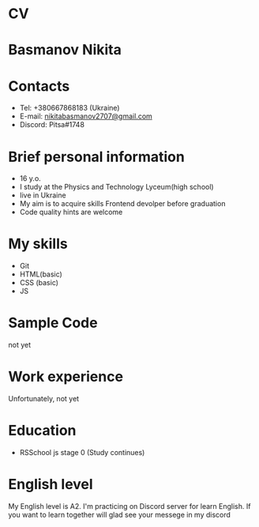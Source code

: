 # CV
# Basmanov Nikita
# Contacts
* Tel: +380667868183 (Ukraine)
* E-mail: nikitabasmanov2707@gmail.com
* Discord: Pitsa#1748
# Brief personal information
* 16 y.o.
* I study at the Physics and Technology Lyceum(high school)
* live in Ukraine
* My aim is to acquire skills Frontend devolper before graduation
* Code quality hints are welcome
# My skills
* Git
* HTML(basic)
* CSS (basic)
* JS
# Sample Code
not yet
# Work experience
Unfortunately, not yet
# Education 
* RSSchool js stage 0 (Study continues)
# English level
My English level is A2. I'm practicing on Discord server for learn English. If you want to learn together will glad see your messege in my discord